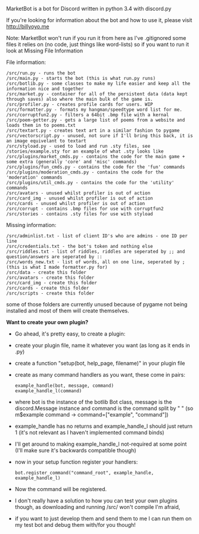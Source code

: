 
MarketBot is a bot for Discord written in python 3.4 with discord.py

If you're looking for information about the bot and how to use it, please visit http://billyoyo.me

Note: MarketBot won't run if you run it from here as I've .gitignored some files it relies on (no code, just things like word-lists)
so if you want to run it look at Missing File Information

File information:

    /src/run.py - runs the bot
    /src/main.py - starts the bot (this is what run.py runs)
    /src/botlib.py - some classes to make my life easier and keep all the information nice and together
    /src/market.py - container for all of the persistent data (data kept through saves) also where the main bulk of the game is.
    /src/profiler.py - creates profile cards for users. WIP
    /src/formatter.py - formats my hangman/speedtype word list for me.
    /src/corruptfun2.py - filters a 64bit .bmp file with a kernal
    /src/poem-getter.py - gets a large list of poems from a website and loads them in to poems.txt
    /src/textart.py - creates text art in a similar fashion to pygame
    /src/vectorscript.py - unused, not sure if I'll bring this back, it is an image equivelant to textart
    /src/styload.py - used to load and run .sty files, see /stories/example.sty for an example of what .sty looks like
    /src/plugins/market_cmds.py - contains the code for the main game + some extra (generally 'core' and 'misc' commands)
    /src/plugins/fun_cmds.py - contains the code for the 'fun' commands
    /src/plugins/moderation_cmds.py - contains the code for the 'moderation' commands
    /src/plugins/util_cmds.py - contains the code for the 'utility' commands
    /src/avatars - unused whilst profiler is out of action
    /src/card_img - unused whilst profiler is out of action
    /src/cards - unused whilst profiler is out of action
    /src/corrupt - contains .bmp files for use with corruptfun2
    /src/stories - contains .sty files for use with styload

Missing information:

    /src/adminlist.txt - list of client ID's who are admins - one ID per line
    /src/credentials.txt - the bot's token and nothing else
    /src/riddles.txt - list of riddles, riddles are seperated by ;; and question/answers are seperated by ::
    /src/words_new.txt - list of words, all on one line, seperated by ; (this is what I made formatter.py for)
    /src/data - create this folder
    /src/avatars - create this folder
    /src/card_img - create this folder
    /src/cards - create this folder
    /src/scripts - create this folder
    
some of those folders are currently unused because of pygame not being installed and most of them will create themselves.

**Want to create your own plugin?**

  * Go ahead, it's pretty easy, to create a plugin:
  * create your plugin file, name it whatever you want (as long as it ends in .py)
  * create a function "setup(bot, help_page, filename)" in your plugin file
  * create as many command handlers as you want, these come in pairs: 
  
        example_handle(bot, message, command)
        example_handle_l(command)
    
  * where bot is the instance of the botlib Bot class, message is the discord.Message instance and command is the command split by " "
  (so m$example command -> command=["example", "command"])
  * example\_handle has no returns and example\_handle\_l should just return 1 (it's not relevant as I haven't implemented command binds)
  * I'll get around to making example\_handle\_l not-required at some point (I'll make sure it's backwards compatible though)
  * now in your setup function register your handlers:
  
        bot.register_command("command_root", example_handle, example_handle_l)
    
  * Now the command will be registered. 
  * I don't really have a solution to how you can test your own plugins though, as downloading and running /src/ won't compile I'm afraid,
  * if you want to just develop them and send them to me I can run them on my test bot and debug them with/for you though!
  
